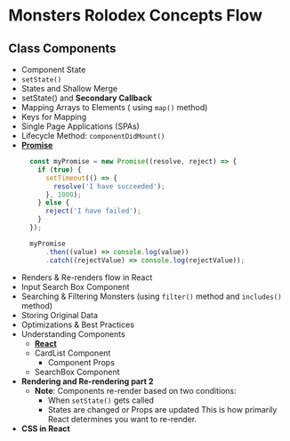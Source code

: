 # Monsters Rolodex Concepts Flow
## Class Components
- Component State
- `setState()`
- States and Shallow Merge
- setState() and __Secondary Callback__
- Mapping Arrays to Elements ( using `map()` method)
- Keys for Mapping
- Single Page Applications (SPAs)
- Lifecycle Method: `componentDidMount()`
- [__Promise__](https://developer.mozilla.org/en-US/docs/Web/JavaScript/Reference/Global_Objects/Promise)
  ```js
    const myPromise = new Promise((resolve, reject) => {
      if (true) {
        setTimeout(() => {
          resolve('I have succeeded');
        }, 1000);
      } else {
        reject('I have failed');
      }
    });

    myPromise
        .then((value) => console.log(value))
        .catch((rejectValue) => console.log(rejectValue));
    ```
- Renders & Re-renders flow in React
- Input Search Box Component
- Searching & Filtering Monsters (using `filter()` method and `includes()` method)
- Storing Original Data
- Optimizations & Best Practices
- Understanding Components
  - [__React__](https://reactjs.org/docs/components-and-props.html)
  - CardList Component
    - Component Props
  - SearchBox Component
- __Rendering and Re-rendering part 2__
  - __Note__: Components re-render based on two conditions:
    - When `setState()` gets called
    - States are changed or Props are updated
    This is how primarily React determines you want to re-render.
- __CSS in React__
